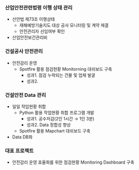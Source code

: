 ### 산업안전관련법령 이행 상태 관리
- 산안법 제73조 이행상태
  - 재해예방기술지도 대상 공사 모니터링 및 계약 체결
  - 안전관리자 선임여부 확인
- 산업안전보건관리비 


### 건설공사 안전관리
- 안전감리 운영
  - Spotfire 활용 점검현황 Monitorning 대쉬보드 구축
    - 성과1. 점검 누락되는 건물 및 업체 발굴
    - 성과2. 
 

### 건설안전 Data 관리
- 일일 작업현황 취합
  - Python 활용 작업현황 취합 프로그램 개발
    + 성과1. 공수저감(2인 1시간 → 1인 3분)
    - 성과2. Data 정합성 향상
  - Spotfire 활용 Mapchart 대쉬보드 구축
- Data DB화

### 대표 프로젝트
- 안전감리 운영 효율화를 위한 점검현황 Monitoring Dashboard 구축
